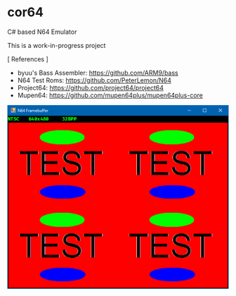 # cor64
C# based N64 Emulator

This is a work-in-progress project

[ References ] 

 * byuu's Bass Assembler: https://github.com/ARM9/bass
 * N64 Test Roms: https://github.com/PeterLemon/N64
 * Project64: https://github.com/project64/project64
 * Mupen64: https://github.com/mupen64plus/mupen64plus-core

![Alt text](.github/testscreen.png?raw=true "Test Screenshot")
